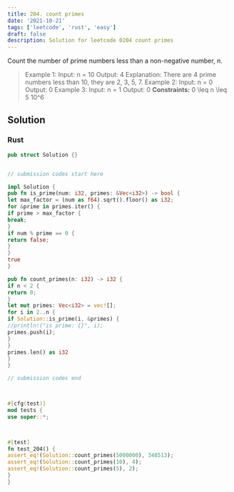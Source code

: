 ```yaml
---
title: 204. count primes
date: '2021-10-21'
tags: ['leetcode', 'rust', 'easy']
draft: false
description: Solution for leetcode 0204 count primes
---
```




Count the number of prime numbers less than a non-negative number, n.



>   Example 1:
>   Input: n <TeX>=</TeX> 10
>   Output: 4
>   Explanation: There are 4 prime numbers less than 10, they are 2, 3, 5, 7.
>   Example 2:
>   Input: n <TeX>=</TeX> 0
>   Output: 0
>   Example 3:
>   Input: n <TeX>=</TeX> 1
>   Output: 0
**Constraints:**
>   	0 <TeX>\leq</TeX> n <TeX>\leq</TeX> 5  10^6


## Solution


### Rust
```rust
pub struct Solution {}


// submission codes start here

impl Solution {
pub fn is_prime(num: i32, primes: &Vec<i32>) -> bool {
let max_factor = (num as f64).sqrt().floor() as i32;
for &prime in primes.iter() {
if prime > max_factor {
break;
}
if num % prime == 0 {
return false;
}
}
true
}

pub fn count_primes(n: i32) -> i32 {
if n < 2 {
return 0;
}
let mut primes: Vec<i32> = vec![];
for i in 2..n {
if Solution::is_prime(i, &primes) {
//println!("is prime: {}", i);
primes.push(i);
}
}
primes.len() as i32
}
}

// submission codes end



#[cfg(test)]
mod tests {
use super::*;



#[test]
fn test_204() {
assert_eq!(Solution::count_primes(5000000), 348513);
assert_eq!(Solution::count_primes(10), 4);
assert_eq!(Solution::count_primes(5), 2);
}
}

```
